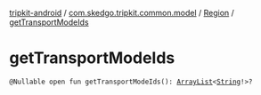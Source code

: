 [tripkit-android](../../index.md) / [com.skedgo.tripkit.common.model](../index.md) / [Region](index.md) / [getTransportModeIds](./get-transport-mode-ids.md)

# getTransportModeIds

`@Nullable open fun getTransportModeIds(): `[`ArrayList`](https://docs.oracle.com/javase/7/docs/api/java/util/ArrayList.html)`<`[`String`](https://kotlinlang.org/api/latest/jvm/stdlib/kotlin/-string/index.html)`!>?`